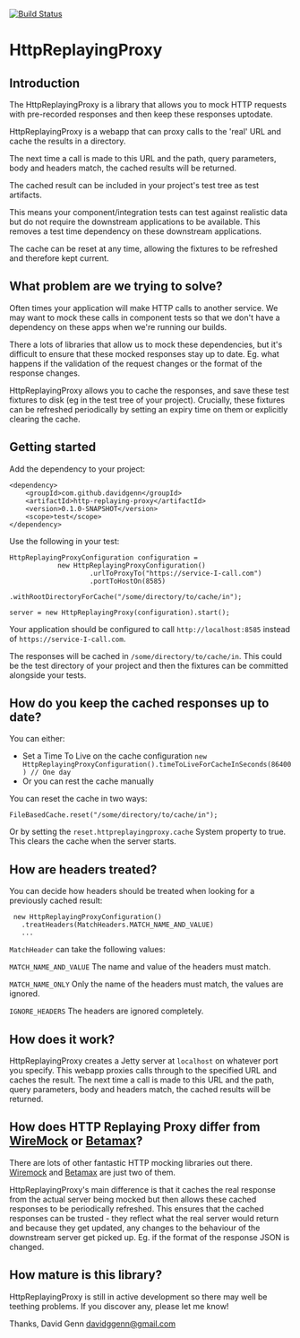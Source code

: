 [![Build Status](https://travis-ci.org/davidgenn/HttpReplayingProxy.svg?branch=master)](https://travis-ci.org/davidgenn/HttpReplayingProxy)
# HttpReplayingProxy
## Introduction
The HttpReplayingProxy is a library that allows you to mock HTTP requests with pre-recorded responses and then keep these responses uptodate. 

HttpReplayingProxy is a webapp that can proxy calls to the 'real' URL and cache the results in a directory. 

The next time a call is made to this URL and the path, query parameters, body and headers match, the cached results will be returned. 

The cached result can be included in your project's test tree as test artifacts.

This means your component/integration tests can test against realistic data but do not require the downstream applications to be available. This removes a test time dependency on these downstream applications.

The cache can be reset at any time, allowing the fixtures to be refreshed and therefore kept current.

## What problem are we trying to solve?
Often times your application will make HTTP calls to another service. We may want to mock these calls in component tests so that we don't have a dependency on these apps when we're running our builds.

There a lots of libraries that allow us to mock these dependencies, but it's difficult to ensure that these mocked responses stay up to date. Eg. what happens if the validation of the request changes or the format of the response changes.

HttpReplayingProxy allows you to cache the responses, and save these test fixtures to disk (eg in the test tree of your project). Crucially, these fixtures can be refreshed periodically by setting an expiry time on them or explicitly clearing the cache. 

## Getting started     
Add the dependency to your project:

    <dependency>
        <groupId>com.github.davidgenn</groupId>
    	<artifactId>http-replaying-proxy</artifactId>
    	<version>0.1.0-SNAPSHOT</version>
    	<scope>test</scope>
    </dependency>
    
Use the following in your test:

    HttpReplayingProxyConfiguration configuration =
                new HttpReplayingProxyConfiguration()
                        .urlToProxyTo("https://service-I-call.com")
                        .portToHostOn(8585)
                        .withRootDirectoryForCache("/some/directory/to/cache/in");

    server = new HttpReplayingProxy(configuration).start();

Your application should be configured to call `http://localhost:8585` instead of `https://service-I-call.com`.

The responses will be cached in `/some/directory/to/cache/in`. This could be the test directory of your project and then the fixtures can be committed alongside your tests.

## How do you keep the cached responses up to date?
You can either:

* Set a Time To Live on the cache configuration `new HttpReplayingProxyConfiguration().timeToLiveForCacheInSeconds(86400) // One day `
* Or you can rest the cache manually

You can reset the cache in two ways:

    FileBasedCache.reset("/some/directory/to/cache/in");

Or by setting the `reset.httpreplayingproxy.cache` System property to true. This clears the cache when the server starts. 

## How are headers treated?
You can decide how headers should be treated when looking for a previously cached result:

     new HttpReplayingProxyConfiguration()
       .treatHeaders(MatchHeaders.MATCH_NAME_AND_VALUE)
       ...
       
`MatchHeader` can take the following values:

`MATCH_NAME_AND_VALUE` The name and value of the headers must match.

`MATCH_NAME_ONLY` Only the name of the headers must match, the values are ignored.

`IGNORE_HEADERS` The headers are ignored completely.
     
## How does it work?
HttpReplayingProxy creates a Jetty server at `localhost` on whatever port you specify. This webapp proxies calls through to the specified URL and caches the result. 
The next time a call is made to this URL and the path, query parameters, body and headers match, the cached results will be returned.

## How does HTTP Replaying Proxy differ from [WireMock](http://wiremock.org/) or [Betamax](http://freeside.co/betamax/)?
There are lots of other fantastic HTTP mocking libraries out there. [Wiremock](http://wiremock.org/) and [Betamax](http://freeside.co/betamax/) are just two of them. 

HttpReplayingProxy's main difference is that it caches the real response from the actual server being mocked but then allows these cached responses to be periodically refreshed. 
This ensures that the cached responses can be trusted - they reflect what the real server would return and because they get updated, any changes to the behaviour of the downstream server get picked up. 
Eg. if the format of the response JSON is changed.

## How mature is this library?
HttpReplayingProxy is still in active development so there may well be teething problems. If you discover any, please let me know!

Thanks, David Genn davidggenn@gmail.com




